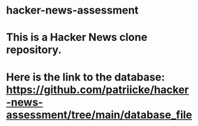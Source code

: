 # hacker-news-assessment
# This is a Hacker News clone repository. 
# Here is the link to the database: https://github.com/patriicke/hacker-news-assessment/tree/main/database_file
